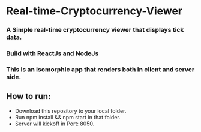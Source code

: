 # Real-time-Cryptocurrency-Viewer

### A Simple real-time cryptocurrency viewer that displays tick data.
### Build with ReactJs and NodeJs
### This is an isomorphic app that renders both in client and server side.

## How to run:
  - Download this repository to your local folder.
  - Run npm install && npm start in that folder.
  - Server will kickoff in Port: 8050.
